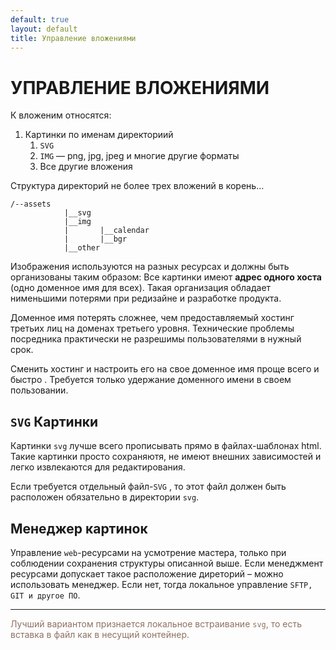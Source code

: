 ```yaml
---
default: true
layout: default
title: Управление вложениями
---
```


# УПРАВЛЕНИЕ ВЛОЖЕНИЯМИ

К вложеним относятся:

1. Картинки по именам директориий
   1. `SVG`
   2. `IMG` — png, jpg, jpeg и многие другие форматы
   3. Все другие вложения

Структура директорий не более трех вложений в корень…

	/--assets
	     		|__svg
				|__img	
				|		|__calendar
				|		|__bgr
				|__other


Изображения используются на разных ресурсах и должны быть организованы таким образом:
Все картинки имеют **адрес одного хоста** (одно доменное имя для всех). Такая организация обладает нименьшими
потерями при редизайне и разработке продукта.

Доменное имя потерять сложнее, чем предоставляемый хостинг третьих лиц на доменах третьего уровня. 
Технические проблемы посредника практически не разрешимы пользователями в нужный срок.

Сменить хостинг и настроить его на свое доменное имя проще всего и быстро . 
Требуется только удержание доменного имени в своем пользовании.

## `SVG` Картинки

Картинки `svg` лучше всего прописывать прямо в файлах-шаблонах html. 
Такие картинки просто сохраняютя, не имеют внешних зависимостей и легко извлекаются для редактирования.

Если требуется отдельный файл-`SVG` , то этот файл должен быть расположен обязательно в директории `svg`.

## Менеджер картинок

Управление `web`-ресурсами на усмотрение мастера, только при соблюдении сохранения структуры описанной выше. Если менеджмент ресурсами допускает такое расположение диреторий – можно использовать менеджер. Если нет, тогда локальное управление `SFTP, GIT и другое ПО`.

---

<span style="color: #8F7161;">Лучший вариантом признается локальное встраивание `svg`, то есть вставка в файл как в несущий контейнер.</span>